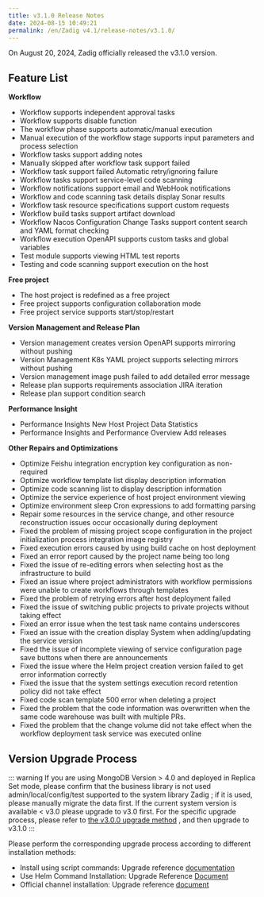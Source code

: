 ```yaml
---
title: v3.1.0 Release Notes
date: 2024-08-15 10:49:21
permalink: /en/Zadig v4.1/release-notes/v3.1.0/
---
```

On August 20, 2024, Zadig officially released the v3.1.0 version.

## Feature List

**Workflow**
- Workflow supports independent approval tasks
- Workflow supports disable function
- The workflow phase supports automatic/manual execution
- Manual execution of the workflow stage supports input parameters and process selection
- Workflow tasks support adding notes
- Manually skipped after workflow task support failed
- Workflow task support failed Automatic retry/ignoring failure
- Workflow tasks support service-level code scanning
- Workflow notifications support email and WebHook notifications
- Workflow and code scanning task details display Sonar results
- Workflow task resource specifications support custom requests
- Workflow build tasks support artifact download
- Workflow Nacos Configuration Change Tasks support content search and YAML format checking
- Workflow execution OpenAPI supports custom tasks and global variables
- Test module supports viewing HTML test reports
- Testing and code scanning support execution on the host

**Free project**
- The host project is redefined as a free project
- Free project supports configuration collaboration mode
- Free project service supports start/stop/restart

**Version Management and Release Plan**
- Version management creates version OpenAPI supports mirroring without pushing
- Version Management K8s YAML project supports selecting mirrors without pushing
- Version management image push failed to add detailed error message
- Release plan supports requirements association JIRA iteration
- Release plan support condition search

**Performance Insight**
- Performance Insights New Host Project Data Statistics
- Performance Insights and Performance Overview Add releases

**Other Repairs and Optimizations**
- Optimize Feishu integration encryption key configuration as non-required
- Optimize workflow template list display description information
- Optimize code scanning list to display description information
- Optimize the service experience of host project environment viewing
- Optimize environment sleep Cron expressions to add formatting parsing
- Repair some resources in the service change, and other resource reconstruction issues occur occasionally during deployment
- Fixed the problem of missing project scope configuration in the project initialization process integration image registry
- Fixed execution errors caused by using build cache on host deployment
- Fixed an error report caused by the project name being too long
- Fixed the issue of re-editing errors when selecting host as the infrastructure to build
- Fixed an issue where project administrators with workflow permissions were unable to create workflows through templates
- Fixed the problem of retrying errors after host deployment failed
- Fixed the issue of switching public projects to private projects without taking effect
- Fixed an error issue when the test task name contains underscores
- Fixed an issue with the creation display System when adding/updating the service version
- Fixed the issue of incomplete viewing of service configuration page save buttons when there are announcements
- Fixed the issue where the Helm project creation version failed to get error information correctly
- Fixed the issue that the system settings execution record retention policy did not take effect
- Fixed code scan template 500 error when deleting a project
- Fixed the problem that the code information was overwritten when the same code warehouse was built with multiple PRs.
- Fixed the problem that the change volume did not take effect when the workflow deployment task service was executed online


## Version Upgrade Process

::: warning
If you are using MongoDB Version > 4.0 and deployed in Replica Set mode, please confirm that the business library is not used admin/local/config/test supported to the system library Zadig ; if it is used, please manually migrate the data first.
If the current system version is available < v3.0 please upgrade to v3.0 first. For the specific upgrade process, please refer to [the v3.0.0 upgrade method](/Zadig%20v3.0/release-notes/v3.0.0/#%E7%89%88%E6%9C%AC%E5%8D%87%E7%BA%A7%E8%BF%87%E7%A8%8B) , and then upgrade to v3.1.0
:::

Please perform the corresponding upgrade process according to different installation methods:

- Install using script commands: Upgrade reference [documentation](/Zadig%20v3.1/install/helm-deploy/#%E5%8D%87%E7%BA%A7)
- Use Helm Command Installation: Upgrade Reference [Document](/Zadig%20v3.1/install/helm-deploy/#%E5%8D%87%E7%BA%A7)
- Official channel installation: Upgrade reference [document](/Zadig%20v3.1/stable/install/#%E5%8D%87%E7%BA%A7)